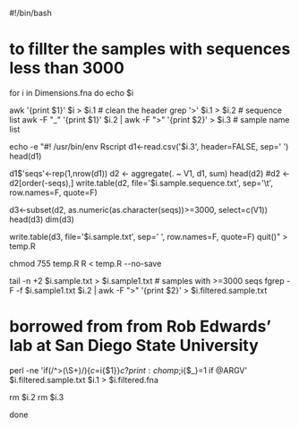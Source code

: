 #!/bin/bash
# to fillter the samples with sequences less than 3000

for i in Dimensions.fna
do
echo $i

awk '{print $1}' $i > $i.1 # clean the header
grep '>' $i.1 > $i.2 # sequence list
awk -F "_" '{print $1}' $i.2 | awk -F ">" '{print $2}' > $i.3 # sample name list

echo -e "#! /usr/bin/env Rscript
d1<-read.csv('$i.3', header=FALSE, sep=' ')
head(d1)

d1$'seqs'<-rep(1,nrow(d1))
d2 <- aggregate(. ~ V1, d1, sum)
head(d2)
#d2 <- d2[order(-seqs),]
write.table(d2, file='$i.sample.sequence.txt', sep='\t', row.names=F, quote=F)

d3<-subset(d2, as.numeric(as.character(seqs))>=3000, select=c(V1))
head(d3)
dim(d3)

write.table(d3, file='$i.sample.txt', sep=' ', row.names=F, quote=F)
quit()" > temp.R

chmod 755 temp.R
R < temp.R --no-save

tail -n +2 $i.sample.txt > $i.sample1.txt # samples with >=3000 seqs
fgrep -F -f $i.sample1.txt $i.2 | awk -F ">" '{print $2}' > $i.filtered.sample.txt

# borrowed from from Rob Edwards’ lab at San Diego State University 
perl -ne 'if(/^>(\S+)/){$c=$i{$1}}$c?print:chomp;$i{$_}=1 if @ARGV' $i.filtered.sample.txt $i.1 > $i.filtered.fna

rm $i.2
rm $i.3

done
